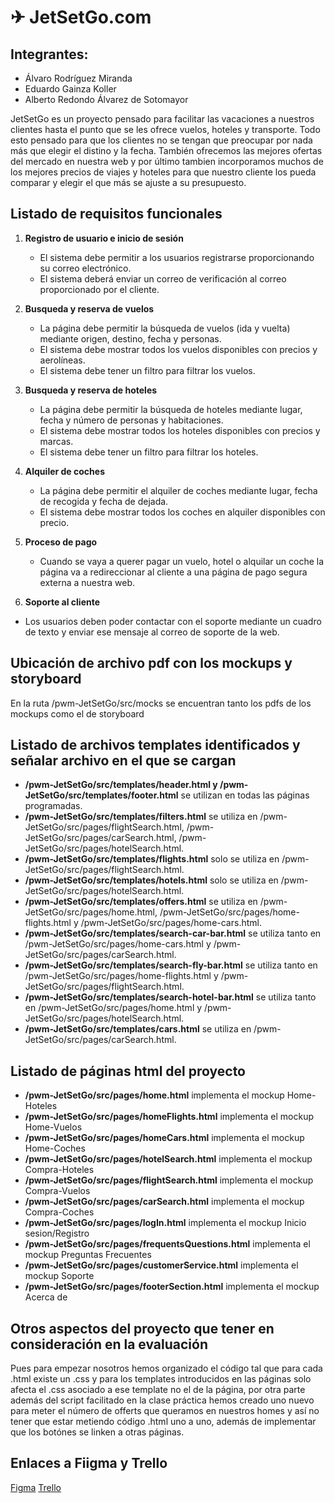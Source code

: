 # ✈ JetSetGo.com

## Integrantes:
  - Álvaro Rodríguez Miranda
  - Eduardo Gainza Koller
  - Alberto Redondo Álvarez de Sotomayor

JetSetGo es un proyecto pensado para facilitar las vacaciones a nuestros clientes hasta el punto que se les ofrece vuelos, hoteles y transporte. Todo esto pensado para que los clientes no se tengan que preocupar por nada más que elegir el distino y la fecha. También ofrecemos las mejores ofertas del mercado en nuestra web y por último tambien incorporamos muchos de los mejores precios de viajes y hoteles para que nuestro cliente los pueda comparar y elegir el que más se ajuste a su presupuesto.

## Listado de requisitos funcionales

1. **Registro de usuario e inicio de sesión**
   - El sistema debe permitir a los usuarios registrarse proporcionando su correo electrónico.
   - El sistema deberá enviar un correo de verificación al correo proporcionado por el cliente.
  
2. **Busqueda y reserva de vuelos**
   - La página debe permitir la búsqueda de vuelos (ida y vuelta) mediante origen, destino, fecha y personas.
   - El sistema debe mostrar todos los vuelos disponibles con precios y aerolíneas.
   - El sistema debe tener un filtro para filtrar los vuelos.

  
3. **Busqueda y reserva de hoteles**
   - La página debe permitir la búsqueda de hoteles mediante lugar, fecha y número de personas y habitaciones.
   - El sistema debe mostrar todos los hoteles disponibles con precios y marcas.
   - El sistema debe tener un filtro para filtrar los hoteles.
  
  
4. **Alquiler de coches**
   - La página debe permitir el alquiler de coches mediante lugar, fecha de recogida y fecha de dejada.
   - El sistema debe mostrar todos los coches en alquiler disponibles con precio.

  
5. **Proceso de pago**
   - Cuando se vaya a querer pagar un vuelo, hotel o alquilar un coche la página va a redireccionar al cliente a una página de pago segura externa a nuestra web.


6. **Soporte al cliente**
  - Los usuarios deben poder contactar con el soporte mediante un cuadro de texto y enviar ese mensaje al correo de soporte de la web.

## Ubicación de archivo pdf con los mockups y storyboard

En la ruta /pwm-JetSetGo/src/mocks se encuentran tanto los pdfs de los mockups como el de storyboard

## Listado de archivos templates identificados y señalar archivo en el que se cargan

- **/pwm-JetSetGo/src/templates/header.html y /pwm-JetSetGo/src/templates/footer.html** se utilizan en todas las páginas programadas.
- **/pwm-JetSetGo/src/templates/filters.html** se utiliza en /pwm-JetSetGo/src/pages/flightSearch.html, /pwm-JetSetGo/src/pages/carSearch.html, /pwm-JetSetGo/src/pages/hotelSearch.html.
- **/pwm-JetSetGo/src/templates/flights.html** solo se utiliza en /pwm-JetSetGo/src/pages/flightSearch.html.
- **/pwm-JetSetGo/src/templates/hotels.html** solo se utiliza en /pwm-JetSetGo/src/pages/hotelSearch.html.
- **/pwm-JetSetGo/src/templates/offers.html** se utiliza en /pwm-JetSetGo/src/pages/home.html, /pwm-JetSetGo/src/pages/home-flights.html y /pwm-JetSetGo/src/pages/home-cars.html.
- **/pwm-JetSetGo/src/templates/search-car-bar.html** se utiliza tanto en /pwm-JetSetGo/src/pages/home-cars.html y /pwm-JetSetGo/src/pages/carSearch.html.
- **/pwm-JetSetGo/src/templates/search-fly-bar.html** se utiliza tanto en /pwm-JetSetGo/src/pages/home-flights.html y /pwm-JetSetGo/src/pages/flightSearch.html.
- **/pwm-JetSetGo/src/templates/search-hotel-bar.html** se utiliza tanto en /pwm-JetSetGo/src/pages/home.html y /pwm-JetSetGo/src/pages/hotelSearch.html.
- **/pwm-JetSetGo/src/templates/cars.html** se utiliza en /pwm-JetSetGo/src/pages/carSearch.html.

## Listado de páginas html del proyecto
- **/pwm-JetSetGo/src/pages/home.html** implementa el mockup Home-Hoteles
- **/pwm-JetSetGo/src/pages/homeFlights.html** implementa el mockup Home-Vuelos
- **/pwm-JetSetGo/src/pages/homeCars.html** implementa el mockup Home-Coches
- **/pwm-JetSetGo/src/pages/hotelSearch.html** implementa el mockup Compra-Hoteles
- **/pwm-JetSetGo/src/pages/flightSearch.html** implementa el mockup Compra-Vuelos
- **/pwm-JetSetGo/src/pages/carSearch.html** implementa el mockup Compra-Coches
- **/pwm-JetSetGo/src/pages/logIn.html** implementa el mockup Inicio sesion/Registro
- **/pwm-JetSetGo/src/pages/frequentsQuestions.html** implementa el mockup Preguntas Frecuentes
- **/pwm-JetSetGo/src/pages/customerService.html** implementa el mockup Soporte
- **/pwm-JetSetGo/src/pages/footerSection.html** implementa el mockup Acerca de 

## Otros aspectos del proyecto que tener en consideración en la evaluación

Pues para empezar nosotros hemos organizado el código tal que para cada .html existe un .css y para los templates introducidos en las páginas solo afecta el .css asociado a ese template no el de la página, por otra parte además del script facilitado en la clase práctica hemos creado uno nuevo para meter el número de offerts que queramos en nuestros homes y así no tener que estar metiendo código .html uno a uno, además de implementar que los botónes se linken a otras páginas.

## Enlaces a Fiigma y Trello
[Figma](https://www.figma.com/design/z5DR4Van2335s5e2t51VRY/PWM-JetSetGo-(2)?node-id=0-1&t=Wv3RxED5R3ridfwG-1)
[Trello](https://trello.com/invite/b/67be606cf130fb9355b0611c/ATTIaf22f69344d8496229faf30b1fab0c11888CA7D6/pwm-sprint1)


